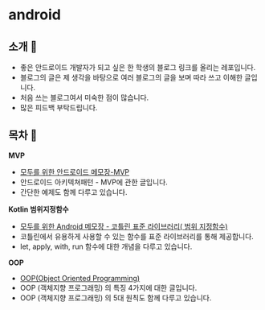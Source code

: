 # android

## 소개 📣

- 좋은 안드로이드 개발자가 되고 싶은 한 학생의 블로그 링크를 올리는 레포입니다. 
- 블로그의 글은 제 생각을 바탕으로 여러 블로그의 글을 보며 따라 쓰고 이해한 글입니다. 
- 처음 쓰는 블로그여서 미숙한 점이 많습니다. 
- 많은 피드백 부탁드립니다.


## 목차 🧾
**MVP**
- [모두를 위한 안드로이드 메모장-MVP](https://velog.io/@tjrwns8024/%EB%AA%A8%EB%91%90%EB%A5%BC-%EC%9C%84%ED%95%9C-Android-%EB%A9%94%EB%AA%A8%EC%9E%A5-1%ED%8E%B8-MVP)
- 안드로이드 아키텍쳐패턴 - MVP에 관한 글입니다.
- 간단한 예제도 함께 다루고 있습니다.

**Kotlin 범위지정함수**
- [모두를 위한 Android 메모장 - 코틀린 표준 라이브러리( 범위 지정함수)](https://velog.io/@tjrwns8024/%EB%AA%A8%EB%91%90%EB%A5%BC-%EC%9C%84%ED%95%9C-Android-%EB%A9%94%EB%AA%A8%EC%9E%A5-2%ED%8E%B8-%EC%BD%94%ED%8B%80%EB%A6%B0-%ED%91%9C%EC%A4%80-%EB%9D%BC%EC%9D%B4%EB%B8%8C%EB%9F%AC%EB%A6%AC-%EB%B2%94%EC%9C%84%EC%A7%80%EC%A0%95%ED%95%A8%EC%88%98)
- 코틀린에서 유용하게 사용할 수 있는 함수를 표준 라이브러리를 통해 제공합니다. 
- let, apply, with, run 함수에 대한 개념을 다루고 있습니다. 

**OOP**
- [OOP(Object Oriented Programming)](https://velog.io/@tjrwns8024/OOPObject-Oriented-Programming)
- OOP (객체지향 프로그래밍) 의 특징 4가지에 대한 글입니다. 
- OOP (객체지향 프로그래밍) 의 5대 원칙도 함께 다루고 있습니다. 

